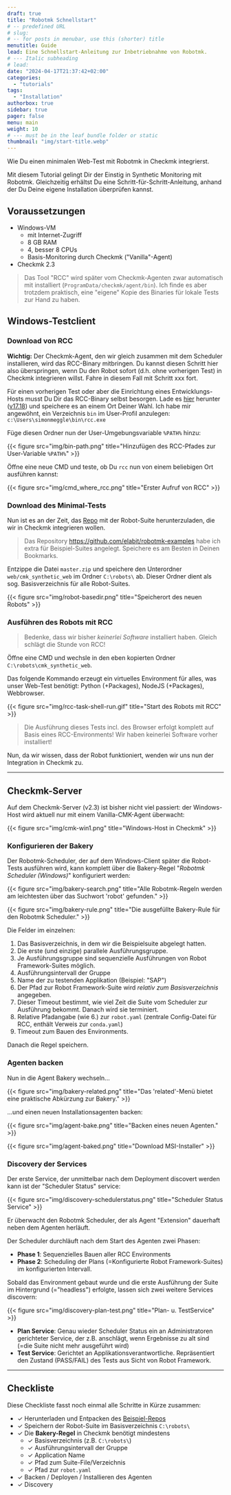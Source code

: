 ```yaml
---
draft: true
title: "Robotmk Schnellstart"
# -- predefined URL
# slug: 
# -- for posts in menubar, use this (shorter) title
menutitle: Guide
lead: Eine Schnellstart-Anleitung zur Inbetriebnahme von Robotmk.
# --- Italic subheading
# lead: 
date: "2024-04-17T21:37:42+02:00"
categories:
  - "tutorials"
tags:
  - "Installation"
authorbox: true
sidebar: true
pager: false
menu: main
weight: 10
# --- must be in the leaf bundle folder or static
thumbnail: "img/start-title.webp"
---
```


Wie Du einen minimalen Web-Test mit Robotmk in Checkmk integrierst. 

<!--more-->

Mit diesem Tutorial gelingt Dir der Einstig in Synthetic Monitoring mit Robotmk. Gleichzeitig erhältst Du eine Schritt-für-Schritt-Anleitung, anhand der Du Deine eigene Installation überprüfen kannst. 


## Voraussetzungen 

- Windows-VM 
  - mit Internet-Zugriff
  - 8 GB RAM
  - 4, besser 8 CPUs
  - Basis-Monitoring durch Checkmk ("Vanilla"-Agent)
- Checkmk 2.3

> Das Tool "RCC" wird später vom Checkmk-Agenten zwar automatisch mit installiert (`ProgramData/checkmk/agent/bin`). Ich finde es aber trotzdem praktisch, eine "eigene" Kopie des Binaries für lokale Tests zur Hand zu haben. 

## Windows-Testclient 

### Download von RCC

**Wichtig:** Der Checkmk-Agent, den wir gleich zusammen mit dem Scheduler installieren, wird das RCC-Binary mitbringen. Du kannst diesen Schritt hier also überspringen, wenn Du den Robot sofort (d.h. ohne vorherigen Test) in Checkmk integrieren willst. Fahre in diesem Fall mit Schritt xxx fort. 

Für einen vorherigen Test oder aber die Einrichtung eines Entwicklungs-Hosts musst Du Dir das RCC-Binary selbst besorgen. Lade es [hier](https://downloads.robocorp.com/rcc/releases/index.html) herunter ([v17.18](https://downloads.robocorp.com/rcc/releases/v17.18.0/windows64/rcc.exe)) und speichere es an einem Ort Deiner Wahl. Ich habe mir angewöhnt, ein Verzeichnis `bin` im User-Profil anzulegen: `c:\Users\simonmeggle\bin\rcc.exe`

Füge diesen Ordner nun der User-Umgebungsvariable `%PATH%` hinzu: 

{{< figure src="img/bin-path.png" title="Hinzufügen des RCC-Pfades zur User-Variable `%PATH%`" >}}

Öffne eine neue CMD und teste, ob Du `rcc` nun von einem beliebigen Ort ausführen kannst: 

{{< figure src="img/cmd_where_rcc.png" title="Erster Aufruf von RCC" >}}

### Download des Minimal-Tests

Nun ist es an der Zeit, das [Repo](https://github.com/elabit/robotmk-examples/archive/refs/heads/main.zip) mit der Robot-Suite herunterzuladen, die wir in Checkmk integrieren wollen. 

> Das Repository https://github.com/elabit/robotmk-examples habe ich extra für Beispiel-Suites angelegt. Speichere es am Besten in Deinen Bookmarks. 

Entzippe die Datei `master.zip` und speichere den Unterordner `web/cmk_synthetic_web` im Ordner `C:\robots\` ab. Dieser Ordner dient als sog. Basisverzeichnis für alle Robot-Suites. 

{{< figure src="img/robot-basedir.png" title="Speicherort des neuen Robots" >}}

### Ausführen des Robots mit RCC

> Bedenke, dass wir bisher *keinerlei Software* installiert haben. Gleich schlägt die Stunde von RCC! 

Öffne eine CMD und wechsle in den eben kopierten Ordner `C:\robots\cmk_synthetic_web`. 

Das folgende Kommando erzeugt ein virtuelles Environment für alles, was unser Web-Test benötigt: Python (+Packages), NodeJS (+Packages), Webbrowser.  

{{< figure src="img/rcc-task-shell-run.gif" title="Start des Robots mit RCC" >}}

> Die Ausführung dieses Tests incl. des Browser erfolgt komplett auf Basis eines RCC-Environments! Wir haben keinerlei Software vorher installiert!

Nun, da wir wissen, dass der Robot funktioniert, wenden wir uns nun der Integration in Checkmk zu. 

---

## Checkmk-Server

Auf dem Checkmk-Server (v2.3) ist bisher nicht viel passiert: der Windows-Host wird aktuell nur mit einem Vanilla-CMK-Agent überwacht: 

{{< figure src="img/cmk-win1.png" title="Windows-Host in Checkmk" >}}

### Konfigurieren der Bakery

Der Robotmk-Scheduler, der auf dem Windows-Client später die Robot-Tests ausführen wird, kann komplett über die Bakery-Regel "*Robotmk Scheduler (Windows)*" konfiguriert werden: 

{{< figure src="img/bakery-search.png" title="Alle Robotmk-Regeln werden am leichtesten über das Suchwort 'robot' gefunden." >}}


{{< figure src="img/bakery-rule.png" title="Die ausgefüllte Bakery-Rule für den Robotmk Scheduler." >}}

Die Felder im einzelnen: 

1. Das Basisverzeichnis, in dem wir die Beispielsuite abgelegt hatten.
2. Die erste (und einzige) parallele Ausführungsgruppe.
3. Je Ausführungsgruppe sind sequenzielle Ausführungen von Robot Framework-Suites möglich. 
4. Ausführungsintervall der Gruppe
5. Name der zu testenden Applikation (Beispiel: "SAP")
6. Der Pfad zur Robot Framework-Suite wird *relativ zum Basisverzeichnis* angegeben. 
7. Dieser Timeout bestimmt, wie viel Zeit die Suite vom Scheduler zur Ausführung bekommt. Danach wird sie terminiert. 
8. Relative Pfadangabe (wie 6.) zur `robot.yaml` (zentrale Config-Datei für RCC, enthält Verweis zur `conda.yaml`)
9. Timeout zum Bauen des Environments. 

Danach die Regel speichern. 

### Agenten backen

Nun in die Agent Bakery wechseln...

{{< figure src="img/bakery-related.png" title="Das 'related'-Menü bietet eine praktische Abkürzung zur Bakery." >}}

...und einen neuen Installationsagenten backen: 

{{< figure src="img/agent-bake.png" title="Backen eines neuen Agenten." >}}

{{< figure src="img/agent-baked.png" title="Download MSI-Installer" >}}

### Discovery der Services

Der erste Service, der unmittelbar nach dem Deployment discovert werden kann ist der "Scheduler Status" service: 

{{< figure src="img/discovery-schedulerstatus.png" title="Scheduler Status Service" >}}

Er überwacht den Robotmk Scheduler, der als Agent "Extension" dauerhaft neben dem Agenten herläuft. 

Der Scheduler durchläuft nach dem Start des Agenten zwei Phasen: 

- **Phase 1**: Sequenzielles Bauen aller RCC Environments
- **Phase 2**: Scheduling der Plans (=Konfigurierte Robot Framework-Suites) im konfigurierten Intervall. 

Sobald das Environment gebaut wurde und die erste Ausführung der Suite im Hintergrund (="headless") erfolgte, lassen sich zwei weitere Services discovern: 

{{< figure src="img/discovery-plan-test.png" title="Plan- u. TestService" >}}

- **Plan Service**: Genau wieder Scheduler Status ein an Administratoren gerichteter Service, der z.B. anschlägt, wenn Ergebnisse zu alt sind (=die Suite nicht mehr ausgeführt wird)
- **Test Service**: Gerichtet an Applikationsverantwortliche. Repräsentiert den Zustand (PASS/FAIL) des Tests aus Sicht von Robot Framework. 

---

## Checkliste 

Diese Checkliste fasst noch einmal alle Schritte in Kürze zusammen: 

- ✓ Herunterladen und Entpacken des [Beispiel-Repos](https://github.com/elabit/robotmk-examples/archive/refs/heads/main.zip)
- ✓ Speichern der Robot-Suite im Basisverzeichnis  `C:\robots\`
- ✓ Die **Bakery-Regel** in Checkmk benötigt mindestens
  - ✓ Basisverzeichnis (z.B. `C:\robots\`)
  - ✓ Ausführungsintervall der Gruppe
  - ✓ Application Name 
  - ✓ Pfad zum Suite-File/Verzeichnis
  - ✓ Pfad zur `robot.yaml`
- ✓ Backen / Deployen / Installieren des Agenten
- ✓ Discovery
